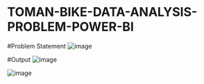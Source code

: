 # TOMAN-BIKE-DATA-ANALYSIS-PROBLEM-POWER-BI

#Problem Statement
![image](https://github.com/user-attachments/assets/3f83c8a0-59d5-44dd-b478-6df47a54f6dc)



#Output
![image](https://github.com/user-attachments/assets/c69ed9e9-8ef2-4cfa-b364-2d1d7a2043c5)


![image](https://github.com/user-attachments/assets/766c3d98-342e-46c4-8f11-0603f121503f)
